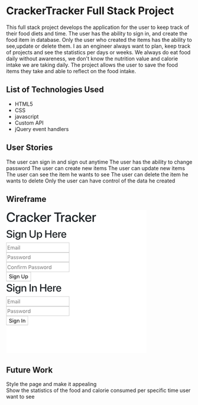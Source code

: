 # CrackerTracker Full Stack Project

This full stack project develops the application for the user to keep track of their food diets and time. The user has the ability to sign in, and create the food item in database. Only the user who created the items has the ability to see,update or delete them.
I as an engineer always want to plan, keep track of projects and see the statistics per days or weeks. We always do eat food daily without awareness, we don't know the nutrition value and calorie intake we are taking daily. The project allows the user to save the food items they take and able to reflect on the food intake.

## List of Technologies Used
<ul>
<li> HTML5 </li>
<li> CSS</li>
<li> javascript</li>
<li> Custom API </li>
<li> jQuery event handlers </li>
</ul>

## User Stories
The user can sign in and sign out anytime
The user has the ability to change password
The user can create new items
The user can update new items
The user can see the item he wants to see
The user can delete the item he wants to delete
Only the user can have control of the data he created

## Wireframe
![Alt Wireframe 1](part1.png?raw=true)


## Future Work
Style the page and make it appealing </br>
Show the statistics of the food and calorie consumed per specific time user want to see </br>

